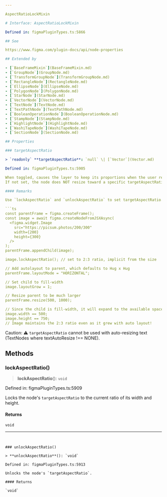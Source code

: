 ```yaml
---

AspectRatioLockMixin

# Interface: AspectRatioLockMixin

Defined in: figmaPluginTypes.ts:5866

## See

https://www.figma.com/plugin-docs/api/node-properties

## Extended by

- [`BaseFrameMixin`](BaseFrameMixin.md)
- [`GroupNode`](GroupNode.md)
- [`TransformGroupNode`](TransformGroupNode.md)
- [`RectangleNode`](RectangleNode.md)
- [`EllipseNode`](EllipseNode.md)
- [`PolygonNode`](PolygonNode.md)
- [`StarNode`](StarNode.md)
- [`VectorNode`](VectorNode.md)
- [`TextNode`](TextNode.md)
- [`TextPathNode`](TextPathNode.md)
- [`BooleanOperationNode`](BooleanOperationNode.md)
- [`StampNode`](StampNode.md)
- [`HighlightNode`](HighlightNode.md)
- [`WashiTapeNode`](WashiTapeNode.md)
- [`SectionNode`](SectionNode.md)

## Properties

### targetAspectRatio

> `readonly` **targetAspectRatio**: `null` \| [`Vector`](Vector.md)

Defined in: figmaPluginTypes.ts:5905

When toggled, causes the layer to keep its proportions when the user resizes it via auto layout, constraints, the properties panel, or on-canvas.
If not set, the node does NOT resize toward a specific targetAspectRatio.

#### Remarks

Use `lockAspectRatio` and `unlockAspectRatio` to set targetAspectRatio.

```ts
const parentFrame = figma.createFrame();
const image = await figma.createNodeFromJSXAsync(
  <figma.widget.Image
    src="https://picsum.photos/200/300"
    width={200}
    height={300}
  />
);
parentFrame.appendChild(image);

image.lockAspectRatio(); // set to 2:3 ratio, implicit from the size

// Add autolayout to parent, which defaults to Hug x Hug
parentFrame.layoutMode = "HORIZONTAL";

// Set child to fill-width
image.layoutGrow = 1;

// Resize parent to be much larger
parentFrame.resize(500, 1000);

// Since the child is fill-width, it will expand to the available space
image.width == 500;
image.height == 750;
// Image maintains the 2:3 ratio even as it grew with auto layout!
```

Caution: ⚠️ `targetAspectRatio` cannot be used with auto-resizing text (TextNodes where textAutoResize !== NONE).

## Methods

### lockAspectRatio()

> **lockAspectRatio**(): `void`

Defined in: figmaPluginTypes.ts:5909

Locks the node's `targetAspectRatio` to the current ratio of its width and height.

#### Returns

`void`

---
```


### unlockAspectRatio()

> **unlockAspectRatio**(): `void`

Defined in: figmaPluginTypes.ts:5913

Unlocks the node's `targetAspectRatio`.

#### Returns

`void`
